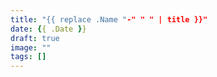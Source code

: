 ```yaml
---
title: "{{ replace .Name "-" " " | title }}"
date: {{ .Date }}
draft: true
image: ""
tags: []
---
```

